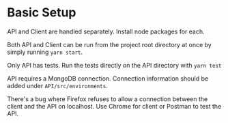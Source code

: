 # Basic Setup

API and Client are handled separately. Install node packages for each.

Both API and Client can be run from the project root directory at once by simply running ```yarn start```.

Only API has tests. Run the tests directly on the API directory with ```yarn test```

API requires a MongoDB connection. Connection information should be added under ```API/src/environments```.

There's a bug where Firefox refuses to allow a connection between the client and the API on localhost. Use Chrome for client or Postman to test the API.